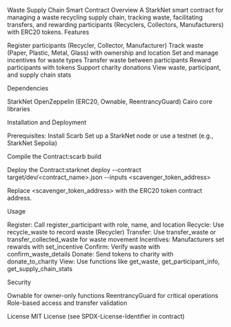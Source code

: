 Waste Supply Chain Smart Contract
Overview
A StarkNet smart contract for managing a waste recycling supply chain, tracking waste, facilitating transfers, and rewarding participants (Recyclers, Collectors, Manufacturers) with ERC20 tokens.
Features

Register participants (Recycler, Collector, Manufacturer)
Track waste (Paper, Plastic, Metal, Glass) with ownership and location
Set and manage incentives for waste types
Transfer waste between participants
Reward participants with tokens
Support charity donations
View waste, participant, and supply chain stats

Dependencies

StarkNet
OpenZeppelin (ERC20, Ownable, ReentrancyGuard)
Cairo core libraries

Installation and Deployment

Prerequisites:
Install Scarb
Set up a StarkNet node or use a testnet (e.g., StarkNet Sepolia)


Compile the Contract:scarb build


Deploy the Contract:starknet deploy --contract target/dev/<contract_name>.json --inputs <scavenger_token_address>

Replace <scavenger_token_address> with the ERC20 token contract address.

Usage

Register: Call register_participant with role, name, and location
Recycle: Use recycle_waste to record waste (Recycler)
Transfer: Use transfer_waste or transfer_collected_waste for waste movement
Incentives: Manufacturers set rewards with set_incentive
Confirm: Verify waste with confirm_waste_details
Donate: Send tokens to charity with donate_to_charity
View: Use functions like get_waste, get_participant_info, get_supply_chain_stats

Security

Ownable for owner-only functions
ReentrancyGuard for critical operations
Role-based access and transfer validation

License
MIT License (see SPDX-License-Identifier in contract)
